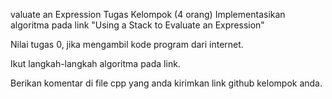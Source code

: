 valuate an Expression
Tugas Kelompok (4 orang)
Implementasikan algoritma pada link "Using a Stack to Evaluate an Expression"

Nilai tugas 0, jika mengambil kode program dari internet.

Ikut langkah-langkah algoritma pada link.

Berikan komentar di file cpp yang anda kirimkan link github kelompok anda.
